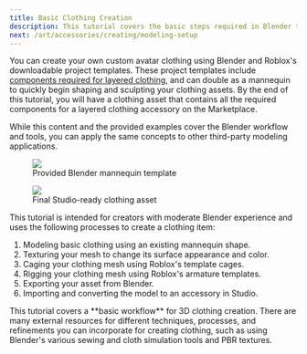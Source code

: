 ```yaml
---
title: Basic Clothing Creation
description: This tutorial covers the basic steps required in Blender to Studio-ready clothing assets from scratch.
next: /art/accessories/creating/modeling-setup
---
```


You can create your own custom avatar clothing using Blender and Roblox's downloadable project templates. These project templates include [components required for layered clothing](../../../art/accessories/layered-clothing.md#components-of-a-layered-clothing-accessory), and can double as a mannequin to quickly begin shaping and sculpting your clothing assets. By the end of this tutorial, you will have a clothing asset that contains all the required components for a layered clothing accessory on the Marketplace.

<Alert severity ='info'>
While this content and the provided examples cover the Blender workflow and tools, you can apply the same concepts to other third-party modeling applications.
</Alert>

<GridContainer numColumns="2">
  <figure>
    <img src="../../../assets/art/accessories/creating/Modeling-Mannequin-Start.png" />
    <figcaption>Provided Blender mannequin template</figcaption>
  </figure>
  <figure>
    <img src="../../../assets/art/accessories/creating/Example-Product.png" />
    <figcaption>Final Studio-ready clothing asset</figcaption>
  </figure>
</GridContainer>

This tutorial is intended for creators with moderate Blender experience and uses the following processes to create a clothing item:

1. Modeling basic clothing using an existing mannequin shape.
2. Texturing your mesh to change its surface appearance and color.
3. Caging your clothing mesh using Roblox's template cages.
4. Rigging your clothing mesh using Roblox's armature templates.
5. Exporting your asset from Blender.
6. Importing and converting the model to an accessory in Studio.

<Alert severity ='info'>
This tutorial covers a **basic workflow** for 3D clothing creation. There are many external resources for different techniques, processes, and refinements you can incorporate for creating clothing, such as using Blender's various sewing and cloth simulation tools and PBR textures.
</Alert>
